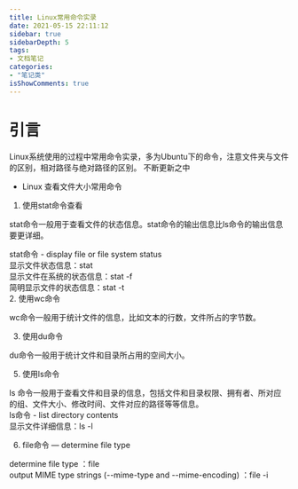 ```yaml
---
title: Linux常用命令实录
date: 2021-05-15 22:11:12
sidebar: true
sidebarDepth: 5
tags: 
- 文档笔记
categories:
- "笔记类"
isShowComments: true
---
```

# 引言
Linux系统使用的过程中常用命令实录，多为Ubuntu下的命令，注意文件夹与文件的区别，相对路径与绝对路径的区别。
不断更新之中

- Linux 查看文件大小常用命令

1. 使用stat命令查看

stat命令一般用于查看文件的状态信息。stat命令的输出信息比ls命令的输出信息要更详细。

stat命令 - display file or file system status<br>
显示文件状态信息：stat <file name><br>
显示文件在系统的状态信息：stat -f <file name><br>
简明显示文件的状态信息：stat -t <file name><br>
2. 使用wc命令

wc命令一般用于统计文件的信息，比如文本的行数，文件所占的字节数。

3. 使用du命令

du命令一般用于统计文件和目录所占用的空间大小。

5. 使用ls命令

ls 命令一般用于查看文件和目录的信息，包括文件和目录权限、拥有者、所对应的组、文件大小、修改时间、文件对应的路径等等信息。<br>
ls命令 - list directory contents<br>
显示文件详细信息：ls -l <file name><br>

6. file命令 — determine file type

determine file type ：file <file name><br>
output MIME type strings (--mime-type and --mime-encoding) ：file -i <file name><br>
